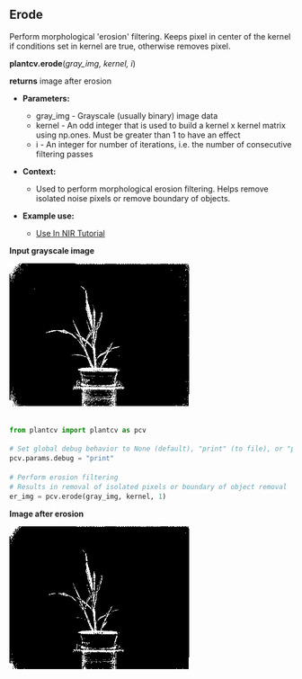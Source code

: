 ## Erode

Perform morphological 'erosion' filtering. Keeps pixel in center of the kernel if 
conditions set in kernel are true, otherwise removes pixel.

**plantcv.erode**(*gray_img, kernel, i*)

**returns** image after erosion

- **Parameters:**
    - gray_img - Grayscale (usually binary) image data
    - kernel - An odd integer that is used to build a kernel x kernel matrix using np.ones. Must be greater than 1 to have an effect
    - i - An integer for number of iterations, i.e. the number of consecutive filtering passes
   
- **Context:**
    - Used to perform morphological erosion filtering. Helps remove isolated noise pixels or remove boundary of objects.
- **Example use:**
    - [Use In NIR Tutorial](nir_tutorial.md)
    
**Input grayscale image**

![Screenshot](img/documentation_images/erode/grayscale_image.jpg)

```python

from plantcv import plantcv as pcv

# Set global debug behavior to None (default), "print" (to file), or "plot" (Jupyter Notebooks or X11)
pcv.params.debug = "print"

# Perform erosion filtering
# Results in removal of isolated pixels or boundary of object removal
er_img = pcv.erode(gray_img, kernel, 1)
```

**Image after erosion**

![Screenshot](img/documentation_images/erode/erosion.jpg)

